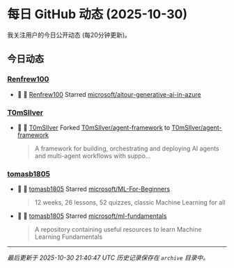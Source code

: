 # 每日 GitHub 动态 (2025-10-30)

我关注用户的今日公开动态 (每20分钟更新)。

## 今日动态

### [Renfrew100](https://github.com/Renfrew100)
- 🌟 👤 [Renfrew100](https://github.com/Renfrew100) Starred [microsoft/aitour-generative-ai-in-azure](https://github.com/microsoft/aitour-generative-ai-in-azure)

### [T0mSIlver](https://github.com/T0mSIlver)
- 🍴 👤 [T0mSIlver](https://github.com/T0mSIlver) Forked [T0mSIlver/agent-framework](https://github.com/T0mSIlver/agent-framework) to [T0mSIlver/agent-framework](https://github.com/T0mSIlver/agent-framework)
  > A framework for building, orchestrating and deploying AI agents and multi-agent workflows with suppo...

### [tomasb1805](https://github.com/tomasb1805)
- 🌟 👤 [tomasb1805](https://github.com/tomasb1805) Starred [microsoft/ML-For-Beginners](https://github.com/microsoft/ML-For-Beginners)
  > 12 weeks, 26 lessons, 52 quizzes, classic Machine Learning for all
- 🌟 👤 [tomasb1805](https://github.com/tomasb1805) Starred [microsoft/ml-fundamentals](https://github.com/microsoft/ml-fundamentals)
  > A repository containing useful resources to learn Machine Learning Fundamentals


---
*最后更新于 2025-10-30 21:40:47 UTC*
*历史记录保存在 `archive` 目录中。*
